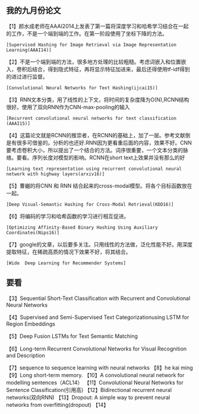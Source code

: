 ## 我的九月份论文

【1】颜水成老师在AAAI2014上发表了第一篇将深度学习和哈希学习结合在一起的工作，不是一个端到端的工作。在第一阶段使用了坐标下降的方法。

    [Supervised Hashing for Image Retrieval via Image Representation Learning(AAAI14)]
    
【2】不是一个端到端的方法，很多地方处理的比较粗糙。考虑词嵌入和位置嵌入，卷积后结合，得到隐式特征，再将显示特征加进来，最后还得使用tf-idf得到的进过进行监督。

    [Convolutional Neural Networks for Text Hashing(ijcai15)]
    
【3】RNN文本分类，用了线性的上下文，将时间的复杂度降为O(N),RCNN结构很好。使用了双向RNN作为CNN-max-pooling的输入

    [Recurrent convolutional neural networks for text classification (AAAI15)]
    
【4】这篇论文就是RCNN的推崇者，在RCNN的基础上，加了一层。参考文献倒是有很多可借鉴的。分析的也还好.RNN因为更看重后面的内容，效果不好。CNN要考虑卷积大小，所以提出了一个结合的方法。词序很重要，一个文本分类的脉络。要看。序列长度对模型的影响。RCNN在short text上效果并没有那么的好

    [Learning text representation using recurrent convolutional neural network with highway layers(arxiv16)]
    
【5】曹樾的将CNN 和 RNN 结合起来的cross-modal模型。将各个目标函数放在一起。

    [Deep Visual-Semantic Hashing for Cross-Modal Retrieval(KDD16)]
    
【6】将编码的学习和哈希函数的学习进行相互促进。

    [Optimizing Affinity-Based Binary Hashing Using Auxiliary Coordinates(Nips16)]
    
【7】google的文章，以后要多关注。只用线性的方法做，泛化性能不好。用深度提取特征，在稀疏高质的情况下效果不好，将其结合。

    [Wide  Deep Learning for Recommender Systems]
 
## 要看



【3】Sequential Short-Text Classification with Recurrent and Convolutional Neural Networks

【4】Supervised and Semi-Supervised Text Categorizationusing LSTM for Region Embeddings

【5】Deep Fusion LSTMs for Text Semantic Matching

【6】Long-term Recurrent Convolutional Networks for Visual Recognition and Description

【7】sequence to sequence learning with neural networks
【8】he kai ming
【9】Long short-term memory.
【10】A convolutional neural network for modelling sentences（ACL14）
【11】Convolutional Neural Networks for Sentence Classification(引用高)
【12】Bidirectional recurrent neural networks(双向RNN)
【13】Dropout: A simple way to prevent neural networks from overfitting(dropout)
【14】
